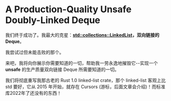 # A Production-Quality Unsafe Doubly-Linked Deque

我们终于成功了。我最大的克星：**[std::collections::LinkedList](https://github.com/rust-lang/rust/blob/master/library/alloc/src/collections/linked_list.rs)，双向链接的 Deque**。

我尝试过但未能击败的那个。

来吧，我将向你展示你需要知道的一切，帮助我一劳永逸地摧毁它--实现一个 **unsafe** 的生产质量双向链接 Deque 所需要知道的一切。

我们将彻底重写我那古老的 Rust 1.0 linked-list crate，那个 linked-list 客观上比 std 要好，它从 2015 年开始，就存在 Cursors (游标，后面文章会介绍)！而标准库2022年了还没有的东西！
